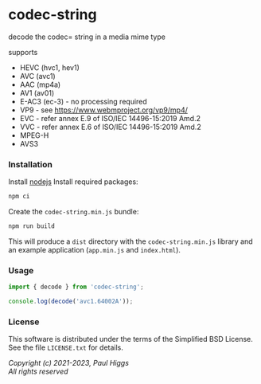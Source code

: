 # codec-string
decode the codec= string in a media mime type

supports 
* HEVC (hvc1, hev1) 
* AVC (avc1)
* AAC (mp4a)
* AV1 (av01)
* E-AC3 (ec-3) - no processing required
* VP9 - see https://www.webmproject.org/vp9/mp4/
* EVC - refer annex E.9 of ISO/IEC 14496-15:2019 Amd.2 
* VVC - refer annex E.6 of ISO/IEC 14496-15:2019 Amd.2
* MPEG-H
* AVS3

### Installation
Install [nodejs](https://nodejs.org/en)
Install required packages:

```sh
npm ci
```

Create the `codec-string.min.js` bundle:

```sh
npm run build
```

This will produce a `dist` directory with the `codec-string.min.js`
library and an example application (`app.min.js` and `index.html`).

### Usage

```javascript
import { decode } from 'codec-string';

console.log(decode('avc1.64002A'));
```

### License

This software is distributed under the terms of the Simplified BSD License.
See the file `LICENSE.txt` for details.

*Copyright (c) 2021-2023, Paul Higgs*<br/>
*All rights reserved*
